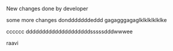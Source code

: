 New changes done by developer

some more changes dondddddddeddd
gagagggagaglklklklklklke

cccccc
ddddddddddddddddddddsssssdddwwwee

raavi 
